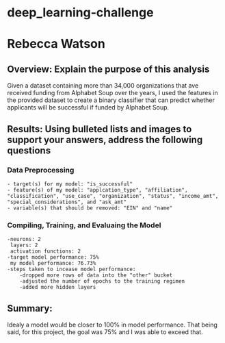 # deep_learning-challenge

# Rebecca Watson

## Overview: Explain the purpose of this analysis
Given a dataset containing more than 34,000 organizations that ave received funding from Alphabet Soup over the years, I used the features in the provided dataset to create a binary classifier that can predict whether applicants will be successful if funded by Alphabet Soup.


## Results: Using bulleted lists and images to support your answers, address the following questions
### Data Preprocessing
    - target(s) for my model: "is_successful"
    - feature(s) of my model: "applcation_type", "affiliation", "classification", "use_case", "organization", "status", "income_amt", "special_considerations", and "ask_amt" 
    - variable(s) that should be removed: "EIN" and "name"

### Compiling, Training, and Evaluaing the Model
    -neurons: 2
     layers: 2
     activation functions: 2
    -target model performance: 75%
     my model performance: 76.73%
    -steps taken to incease model performance:
        -dropped more rows of data into the "other" bucket
        -adjusted the number of epochs to the training regimen
        -added more hidden layers

## Summary: 
Idealy a model would be closer to 100% in model performance. That being said, for this project, the goal was 75% and I was able to exceed that. 


